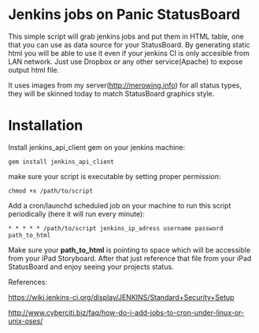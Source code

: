 # Jenkins jobs on Panic StatusBoard
This simple script will grab jenkins jobs and put them in HTML table, one that you can use as data source for your StatusBoard.
By generating static html you will be able to use it even if your jenkins CI is only accesible from LAN network.
Just use Dropbox or any other service(Apache) to expose output html file.

It uses images from my server(http://merowing.info) for all status types, they will be skinned today to match StatusBoard graphics style.

# Installation
Install jenkins_api_client gem on your jenkins machine:
	
	gem install jenkins_api_client

make sure your script is executable by setting proper permission:

	chmod +x /path/to/script

Add a cron/launchd scheduled job on your machine to run this script periodically (here it will run every minute):

	* * * * * /path/to/script jenkins_ip_adress username password path_to_html


Make sure your **path_to_html** is pointing to space which will be accessible from your iPad Storyboard. After that just reference that file from your iPad StatusBoard and enjoy seeing your projects status.

References:

https://wiki.jenkins-ci.org/display/JENKINS/Standard+Security+Setup

http://www.cyberciti.biz/faq/how-do-i-add-jobs-to-cron-under-linux-or-unix-oses/


